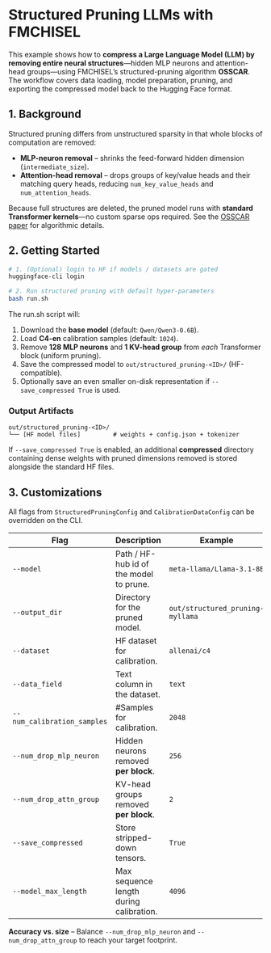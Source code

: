 # Structured Pruning LLMs with FMCHISEL

This example shows how to **compress a Large Language Model (LLM) by removing entire neural structures**—hidden MLP neurons and attention-head groups—using FMCHISEL’s structured-pruning algorithm **OSSCAR**. The workflow covers data loading, model preparation, pruning, and exporting the compressed model back to the Hugging Face format.

## 1. Background

Structured pruning differs from unstructured sparsity in that whole blocks of computation are removed:

* **MLP-neuron removal** – shrinks the feed-forward hidden dimension (`intermediate_size`).
* **Attention-head removal** – drops groups of key/value heads and their matching query heads, reducing `num_key_value_heads` and `num_attention_heads`.

Because full structures are deleted, the pruned model runs with **standard Transformer kernels**—no custom sparse ops required. See the [OSSCAR paper](https://arxiv.org/pdf/2403.12983) for algorithmic details.


## 2. Getting Started

```bash
# 1. (Optional) login to HF if models / datasets are gated
huggingface-cli login

# 2. Run structured pruning with default hyper-parameters
bash run.sh
```

The run.sh script will:

1. Download the **base model** (default: `Qwen/Qwen3-0.6B`).
2. Load **C4-en** calibration samples (default: `1024`).
3. Remove **128 MLP neurons** and **1 KV-head group** from *each* Transformer block (uniform pruning).
4. Save the compressed model to `out/structured_pruning-<ID>/` (HF-compatible).
5. Optionally save an even smaller on-disk representation if `--save_compressed True` is used.

### Output Artifacts

```
out/structured_pruning-<ID>/
└── [HF model files]         # weights + config.json + tokenizer
```

If `--save_compressed True` is enabled, an additional **compressed** directory containing dense weights with pruned dimensions removed is stored alongside the standard HF files.


## 3. Customizations

All flags from `StructuredPruningConfig` and `CalibrationDataConfig` can be overridden on the CLI.

| Flag | Description | Example |
|------|-------------|---------|
| `--model` | Path / HF-hub id of the model to prune. | `meta-llama/Llama-3.1-8B` |
| `--output_dir` | Directory for the pruned model. | `out/structured_pruning-myllama` |
| `--dataset` | HF dataset for calibration. | `allenai/c4` |
| `--data_field` | Text column in the dataset. | `text` |
| `--num_calibration_samples` | #Samples for calibration. | `2048` |
| `--num_drop_mlp_neuron` | Hidden neurons removed **per block**. | `256` |
| `--num_drop_attn_group` | KV-head groups removed **per block**. | `2` |
| `--save_compressed` | Store stripped-down tensors. | `True` |
| `--model_max_length` | Max sequence length during calibration. | `4096` |


**Accuracy vs. size** – Balance `--num_drop_mlp_neuron` and `--num_drop_attn_group` to reach your target footprint.
